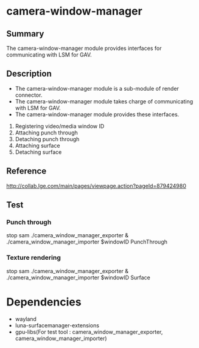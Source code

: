 camera-window-manager
=============

Summary
-------
The camera-window-manager module provides interfaces for communicating with LSM for GAV.

Description
-----------
* The camera-window-manager module is a sub-module of render connector.
* The camera-window-manager module takes charge of communicating with LSM for GAV.
* The camera-window-manager module provides these interfaces.
1. Registering video/media window ID
2. Attaching punch through
3. Detaching punch through
4. Attaching surface
5. Detaching surface

Reference
---------
http://collab.lge.com/main/pages/viewpage.action?pageId=879424980

Test
----
### Punch through
stop sam
./camera_window_manager_exporter &
./camera_window_manager_importer $windowID PunchThrough
### Texture rendering
stop sam
./camera_window_manager_exporter &
./camera_window_manager_importer $windowID Surface

Dependencies
============
- wayland
- luna-surfacemanager-extensions
- gpu-libs(For test tool : camera_window_manager_exporter, camera_window_manager_importer)


